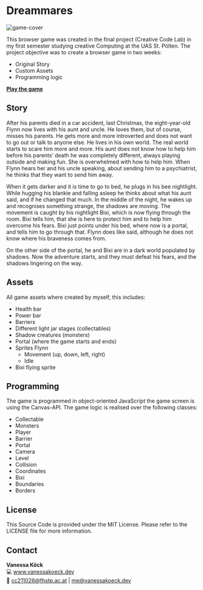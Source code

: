 # Dreammares
![game-cover](https://github.com/Vanessi-K/Dreammares/assets/47862956/15823dab-1665-4875-b0e6-8b7650bfa224)

This browser game was created in the final project (Creative Code Lab) in my first semester studying creative Computing at the UAS St. Pölten. 
The project objective was to create a browser game in two weeks:
- Original Story
- Custom Assets
- Programming logic

[**Play the game**](https://dreammares.vanessakoeck.dev/)

## Story
After his parents died in a car accident, last Christmas, the eight-year-old Flynn now lives with his aunt and uncle. He loves them, but of course, misses his parents. He gets more and more introverted and does not want to go out or talk to anyone else. He lives in his own world. The real world starts to scare him more and more. His aunt does not know how to help him before his parents’ death he was completely different, always playing outside and making fun. She is overwhelmed with how to help him. When Flynn hears her and his uncle speaking, about sending him to a psychiatrist, he thinks that they want to send him away.

When it gets darker and it is time to go to bed, he plugs in his bee nightlight. While hugging his blankie and falling asleep he thinks about what his aunt said, and if he changed that much.
In the middle of the night, he wakes up and recognises something strange, the shadows are moving. The movement is caught by his nightlight Bixi, which is now flying through the room. Bixi tells him, that she is here to protect him and to help him overcome his fears. Bixi just points under his bed, where now is a portal, and tells him to go through that. Flynn does like said, although he does not know where his braveness comes from.

On the other side of the portal, he and Bixi are in a dark world populated by shadows. Now the adventure starts, and they must defeat his fears, and the shadows lingering on the way.

## Assets
All game assets where created by myself, this includes:
- Health bar
- Power bar
- Barriers
- Different light jar stages (collectables)
- Shadow creatures (monsters)
- Portal (where the game starts and ends)
- Sprites Flynn
  - Movement (up, down, left, right)
  - Idle
- Bixi flying sprite

## Programming
The game is programmed in object-oriented JavaScript the game screen is using the Canvas-API. 
The game logic is realised over the following classes:

- Collectable
- Monsters
- Player
- Barrier
- Portal
- Camera
- Level
- Collision
- Coordinates
- Bixi
- Boundaries
- Borders

## License
This Source Code is provided under the MIT License. Please refer to the LICENSE file for more information.

## Contact
**Vanessa Köck**\
💻 www.vanessakoeck.dev \
📧 cc211026@fhstp.ac.at | me@vanessakoeck.dev
